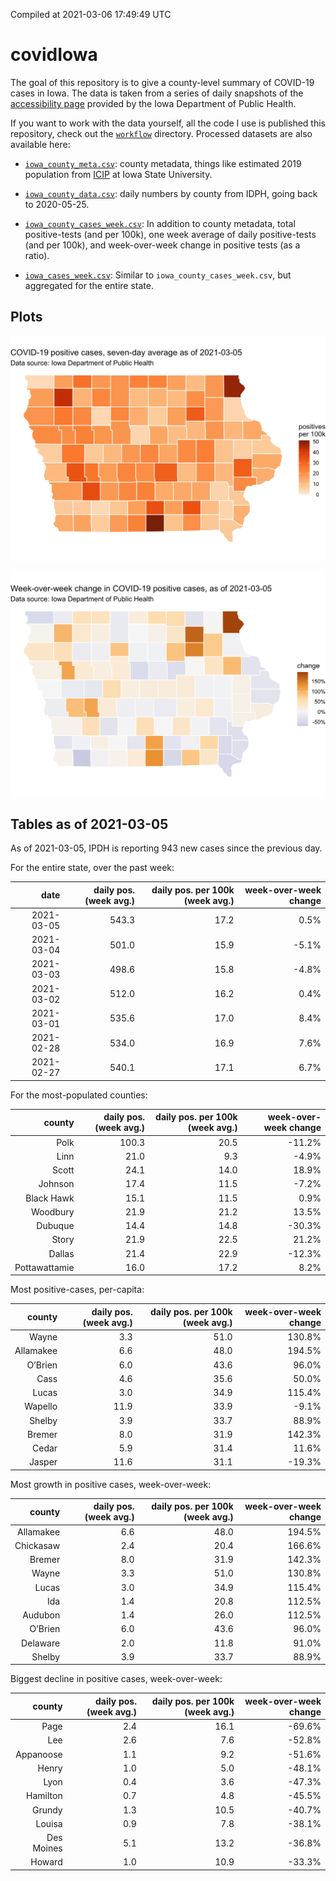 Compiled at 2021-03-06 17:49:49 UTC

<!-- README.md is generated from README.Rmd. Please edit that file -->

# covidIowa

<!-- badges: start -->

<!-- badges: end -->

The goal of this repository is to give a county-level summary of
COVID-19 cases in Iowa. The data is taken from a series of daily
snapshots of the [accessibility
page](https://coronavirus.iowa.gov/pages/access) provided by the Iowa
Department of Public Health.

If you want to work with the data yourself, all the code I use is
published this repository, check out the [`workflow`](workflow)
directory. Processed datasets are also available here:

  - [`iowa_county_meta.csv`](https://raw.githubusercontent.com/ijlyttle/covidIowa/master/workflow/data/99-publish/iowa_county_meta.csv):
    county metadata, things like estimated 2019 population from
    [ICIP](https://www.icip.iastate.edu/tables/population/counties-estimates)
    at Iowa State University.

  - [`iowa_county_data.csv`](https://raw.githubusercontent.com/ijlyttle/covidIowa/master/workflow/data/99-publish/iowa_county_data.csv):
    daily numbers by county from IDPH, going back to 2020-05-25.

  - [`iowa_county_cases_week.csv`](https://raw.githubusercontent.com/ijlyttle/covidIowa/master/workflow/data/99-publish/iowa_county_data.csv):
    In addition to county metadata, total positive-tests (and per 100k),
    one week average of daily positive-tests (and per 100k), and
    week-over-week change in positive tests (as a ratio).

  - [`iowa_cases_week.csv`](https://raw.githubusercontent.com/ijlyttle/covidIowa/master/workflow/data/99-publish/iowa_cases_week.csv):
    Similar to `iowa_county_cases_week.csv`, but aggregated for the
    entire state.

## Plots

![](workflow/data/99-publish/iowa_cases.png)

![](workflow/data/99-publish/iowa_change.png)

## Tables as of 2021-03-05

As of 2021-03-05, IPDH is reporting 943 new cases since the previous
day.

For the entire state, over the past week:

|       date | daily pos. (week avg.) | daily pos. per 100k (week avg.) | week-over-week change |
| ---------: | ---------------------: | ------------------------------: | --------------------: |
| 2021-03-05 |                  543.3 |                            17.2 |                  0.5% |
| 2021-03-04 |                  501.0 |                            15.9 |                \-5.1% |
| 2021-03-03 |                  498.6 |                            15.8 |                \-4.8% |
| 2021-03-02 |                  512.0 |                            16.2 |                  0.4% |
| 2021-03-01 |                  535.6 |                            17.0 |                  8.4% |
| 2021-02-28 |                  534.0 |                            16.9 |                  7.6% |
| 2021-02-27 |                  540.1 |                            17.1 |                  6.7% |

For the most-populated counties:

|        county | daily pos. (week avg.) | daily pos. per 100k (week avg.) | week-over-week change |
| ------------: | ---------------------: | ------------------------------: | --------------------: |
|          Polk |                  100.3 |                            20.5 |               \-11.2% |
|          Linn |                   21.0 |                             9.3 |                \-4.9% |
|         Scott |                   24.1 |                            14.0 |                 18.9% |
|       Johnson |                   17.4 |                            11.5 |                \-7.2% |
|    Black Hawk |                   15.1 |                            11.5 |                  0.9% |
|      Woodbury |                   21.9 |                            21.2 |                 13.5% |
|       Dubuque |                   14.4 |                            14.8 |               \-30.3% |
|         Story |                   21.9 |                            22.5 |                 21.2% |
|        Dallas |                   21.4 |                            22.9 |               \-12.3% |
| Pottawattamie |                   16.0 |                            17.2 |                  8.2% |

Most positive-cases, per-capita:

|    county | daily pos. (week avg.) | daily pos. per 100k (week avg.) | week-over-week change |
| --------: | ---------------------: | ------------------------------: | --------------------: |
|     Wayne |                    3.3 |                            51.0 |                130.8% |
| Allamakee |                    6.6 |                            48.0 |                194.5% |
|   O’Brien |                    6.0 |                            43.6 |                 96.0% |
|      Cass |                    4.6 |                            35.6 |                 50.0% |
|     Lucas |                    3.0 |                            34.9 |                115.4% |
|   Wapello |                   11.9 |                            33.9 |                \-9.1% |
|    Shelby |                    3.9 |                            33.7 |                 88.9% |
|    Bremer |                    8.0 |                            31.9 |                142.3% |
|     Cedar |                    5.9 |                            31.4 |                 11.6% |
|    Jasper |                   11.6 |                            31.1 |               \-19.3% |

Most growth in positive cases, week-over-week:

|    county | daily pos. (week avg.) | daily pos. per 100k (week avg.) | week-over-week change |
| --------: | ---------------------: | ------------------------------: | --------------------: |
| Allamakee |                    6.6 |                            48.0 |                194.5% |
| Chickasaw |                    2.4 |                            20.4 |                166.6% |
|    Bremer |                    8.0 |                            31.9 |                142.3% |
|     Wayne |                    3.3 |                            51.0 |                130.8% |
|     Lucas |                    3.0 |                            34.9 |                115.4% |
|       Ida |                    1.4 |                            20.8 |                112.5% |
|   Audubon |                    1.4 |                            26.0 |                112.5% |
|   O’Brien |                    6.0 |                            43.6 |                 96.0% |
|  Delaware |                    2.0 |                            11.8 |                 91.0% |
|    Shelby |                    3.9 |                            33.7 |                 88.9% |

Biggest decline in positive cases, week-over-week:

|     county | daily pos. (week avg.) | daily pos. per 100k (week avg.) | week-over-week change |
| ---------: | ---------------------: | ------------------------------: | --------------------: |
|       Page |                    2.4 |                            16.1 |               \-69.6% |
|        Lee |                    2.6 |                             7.6 |               \-52.8% |
|  Appanoose |                    1.1 |                             9.2 |               \-51.6% |
|      Henry |                    1.0 |                             5.0 |               \-48.1% |
|       Lyon |                    0.4 |                             3.6 |               \-47.3% |
|   Hamilton |                    0.7 |                             4.8 |               \-45.5% |
|     Grundy |                    1.3 |                            10.5 |               \-40.7% |
|     Louisa |                    0.9 |                             7.8 |               \-38.1% |
| Des Moines |                    5.1 |                            13.2 |               \-36.8% |
|     Howard |                    1.0 |                            10.9 |               \-33.3% |
